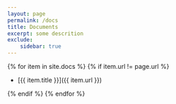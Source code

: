 ```yaml
---
layout: page    
permalink: /docs
title: Documents
excerpt: some descrition
exclude:
    sidebar: true
---
```



{% for item in site.docs %}
{% if item.url != page.url %}

* [{{  item.title }}]({{  item.url }})

{% endif %}
{% endfor %}
